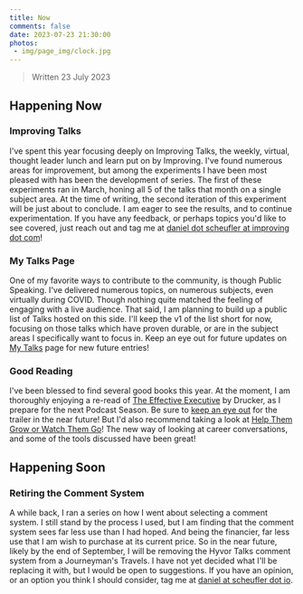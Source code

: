 ```yaml
---
title: Now
comments: false
date: 2023-07-23 21:30:00
photos: 
 - img/page_img/clock.jpg
---
```



> Written 23 July 2023

## Happening Now

### Improving Talks
I've spent this year focusing deeply on Improving Talks, the weekly, virtual, thought leader lunch and learn put on by Improving. I've found numerous areas for improvement, but among the experiments I have been most pleased with has been the development of series. The first of these experiments ran in March, honing all 5 of the talks that month on a single subject area. At the time of writing, the second iteration of this experiment will be just about to conclude. I am eager to see the results, and to continue experimentation. If you have any feedback, or perhaps topics you'd like to see covered, just reach out and tag me at [daniel dot scheufler at improving dot com](mailto:daniel.scheufler@improving.com)!

### My Talks Page
One of my favorite ways to contribute to the community, is though Public Speaking. I've delivered numerous topics, on numerous subjects, even virtually during COVID. Though nothing quite matched the feeling of engaging with a live audience. That said, I am planning to build up a public list of Talks hosted on this side. I'll keep the v1 of the list short for now, focusing on those talks which have proven durable, or are in the subject areas I specifically want to focus in. Keep an eye out for future updates on [My Talks](/talks) page for new future entries!

### Good Reading

I've been blessed to find several good books this year. At the moment, I am thoroughly enjoying a re-read of [The Effective Executive](https://www.amazon.com/Effective-Executive-Definitive-Harperbusiness-Essentials/dp/B015YMLYGM/) by Drucker, as I prepare for the next Podcast Season. Be sure to [keep an eye out](https://podcasters.spotify.com/pod/show/journeymans-travels) for the trailer in the near future! But I'd also recommend taking a look at [Help Them Grow or Watch Them Go](https://www.amazon.com/Help-Them-Grow-Watch-Conversations/dp/1523097507/)! The new way of looking at career conversations, and some of the tools discussed have been great!

## Happening Soon

### Retiring the Comment System
A while back, I ran a series on how I went about selecting a comment system. I still stand by the process I used, but I am finding that the comment system sees far less use than I had hoped. And being the financier, far less use that I am wish to purchase at its current price. So in the near future, likely by the end of September, I will be removing the Hyvor Talks comment system from a Journeyman's Travels. I have not yet decided what I'll be replacing it with, but I would be open to suggestions.  If you have an opinion, or an option you think I should consider, tag me at [daniel at scheufler dot io](mailto:daniel@scheufler.io). 
